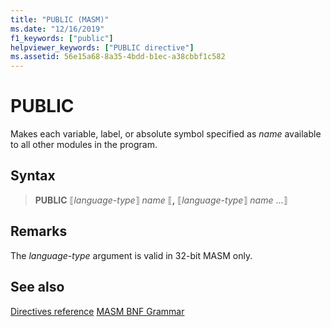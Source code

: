 ```yaml
---
title: "PUBLIC (MASM)"
ms.date: "12/16/2019"
f1_keywords: ["public"]
helpviewer_keywords: ["PUBLIC directive"]
ms.assetid: 56e15a68-8a35-4bdd-b1ec-a38cbbf1c582
---
```

# PUBLIC

Makes each variable, label, or absolute symbol specified as *name* available to all other modules in the program.

## Syntax

> **PUBLIC** ⟦*language-type*⟧ *name* ⟦__,__ ⟦*language-type*⟧ *name* ...⟧

## Remarks

The *language-type* argument is valid in 32-bit MASM only.

## See also

[Directives reference](../../assembler/masm/directives-reference.md)
[MASM BNF Grammar](masm-bnf-grammar.md)
